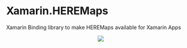 # Xamarin.HEREMaps
Xamarin Binding library to make HEREMaps available for Xamarin Apps

<p align="center">
<img src="https://github.com/KarinBerg/Xamarin.HEREMaps/blob/master/art/icon.png"/>
</p>
